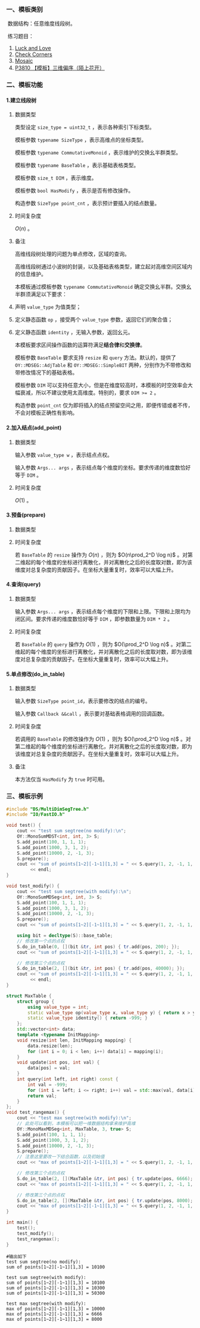 ### 一、模板类别

​	数据结构：任意维度线段树。

​	练习题目：

1. [Luck and Love](https://acm.hdu.edu.cn/showproblem.php?pid=1823)
2. [Check Corners](http://acm.hdu.edu.cn/showproblem.php?pid=2888)
3. [Mosaic](https://acm.hdu.edu.cn/showproblem.php?pid=4819)
4. [P3810 【模板】三维偏序（陌上花开）](https://www.luogu.com.cn/problem/P3810)

### 二、模板功能

#### 1.建立线段树

1. 数据类型

   类型设定 `size_type = uint32_t` ，表示各种索引下标类型。

   模板参数 `typename SizeType` ，表示高维点的坐标类型。

   模板参数 `typename CommutativeMonoid` ，表示维护的交换幺半群类型。

   模板参数 `typename BaseTable` ，表示基础表格类型。

   模板参数 `size_t DIM` ，表示维度。

   模板参数 `bool HasModify` ，表示是否有修改操作。

   构造参数 `SizeType point_cnt` ，表示预计要插入的结点数量。

2. 时间复杂度

    $O(n)$ 。

3. 备注

   高维线段树处理的问题为单点修改，区域的查询。

   高维线段树通过小波树的封装，以及基础表格类型，建立起对高维空间区域内的信息维护。
   
   本模板通过模板参数 `typename CommutativeMonoid` 确定交换幺半群。交换幺半群须满足以下要求：

1. 声明 `value_type` 为值类型；

2. 定义静态函数 `op` ，接受两个 `value_type` 参数，返回它们的聚合值；

3. 定义静态函数 `identity` ，无输入参数，返回幺元。

    本模板要求区间操作函数的运算符满足**结合律**和**交换律**。

   模板参数 `BaseTable` 要求支持 `resize` 和 `query` 方法。默认的，提供了 `OY::MDSEG::AdjTable` 和 `OY::MDSEG::SimpleBIT` 两种，分别作为不带修改和带修改情况下的基础表格。

   模板参数 `DIM` 可以支持任意大小，但是在维度较高时，本模板的时空效率会大幅衰减，所以不建议使用太高维度。特别的，要求 `DIM >= 2` 。

   构造参数 `point_cnt` 仅为即将插入的结点预留空间之用，即便传错或者不传，不会对模板正确性有影响。

#### 2.加入结点(add_point)

1. 数据类型

   输入参数 `value_type w` ，表示结点点权。

   输入参数 `Args... args` ，表示结点每个维度的坐标。要求传递的维度数恰好等于 `DIM` 。

2. 时间复杂度

    $O(1)$ 。


#### 3.预备(prepare)

1. 数据类型

2. 时间复杂度

   若 `BaseTable` 的 `resize` 操作为 $O(n)$ ，则为 $O(n\prod_2^D \log n)$ 。对第二维起的每个维度的坐标进行离散化，并对离散化之后的长度取对数，即为该维度对总复杂度的贡献因子。在坐标大量重复时，效率可以大幅上升。


#### 4.查询(query)

1. 数据类型

   输入参数 `Args... args` ，表示结点每个维度的下限和上限。下限和上限均为闭区间。要求传递的维度数恰好等于 `DIM` ，即参数数量为 `DIM * 2` 。

2. 时间复杂度

   若 `BaseTable` 的 `query` 操作为 $O(1)$ ，则为 $O(\prod_2^D \log n)$ 。对第二维起的每个维度的坐标进行离散化，并对离散化之后的长度取对数，即为该维度对总复杂度的贡献因子。在坐标大量重复时，效率可以大幅上升。


#### 5.单点修改(do_in_table)

1. 数据类型

   输入参数 `SizeType point_id​` ，表示要修改的结点的编号。

   输入参数 `Callback &&call` ，表示要对基础表格调用的回调函数。

2. 时间复杂度

   若调用的 `BaseTable` 的修改操作为 $O(1)$ ，则为 $O(\prod_2^D \log n)$ 。对第二维起的每个维度的坐标进行离散化，并对离散化之后的长度取对数，即为该维度对总复杂度的贡献因子。在坐标大量重复时，效率可以大幅上升。

3. 备注

   本方法仅当 `HasModify` 为 `true` 时可用。


### 三、模板示例

```c++
#include "DS/MultiDimSegTree.h"
#include "IO/FastIO.h"

void test() {
    cout << "test sum segtree(no modify):\n";
    OY::MonoSumMDST<int, int, 3> S;
    S.add_point(100, 1, 1, 1);
    S.add_point(1000, 3, 1, 2);
    S.add_point(10000, 2, -1, 3);
    S.prepare();
    cout << "sum of points[1~2][-1~1][1,3] = " << S.query(1, 2, -1, 1, 1, 3) << endl
         << endl;
}

void test_modify() {
    cout << "test sum segtree(with modify):\n";
    OY::MonoSumMDSeg<int, int, 3> S;
    S.add_point(100, 1, 1, 1);
    S.add_point(1000, 3, 1, 2);
    S.add_point(10000, 2, -1, 3);
    S.prepare();
    cout << "sum of points[1~2][-1~1][1,3] = " << S.query(1, 2, -1, 1, 1, 3) << endl;

    using bit = decltype(S)::base_table;
    // 修改第一个点的点权
    S.do_in_table(0, [](bit &tr, int pos) { tr.add(pos, 200); });
    cout << "sum of points[1~2][-1~1][1,3] = " << S.query(1, 2, -1, 1, 1, 3) << endl;

    // 修改第三个点的点权
    S.do_in_table(2, [](bit &tr, int pos) { tr.add(pos, 40000); });
    cout << "sum of points[1~2][-1~1][1,3] = " << S.query(1, 2, -1, 1, 1, 3) << endl
         << endl;
}

struct MaxTable {
    struct group {
        using value_type = int;
        static value_type op(value_type x, value_type y) { return x > y ? x : y; }
        static value_type identity() { return -999; }
    };
    std::vector<int> data;
    template <typename InitMapping>
    void resize(int len, InitMapping mapping) {
        data.resize(len);
        for (int i = 0; i < len; i++) data[i] = mapping(i);
    }
    void update(int pos, int val) {
        data[pos] = val;
    }
    int query(int left, int right) const {
        int val = -999;
        for (int i = left; i <= right; i++) val = std::max(val, data[i]);
        return val;
    }
};
void test_rangemax() {
    cout << "test max segtree(with modify):\n";
    // 此处可以看到，本模板可以把一维数据结构拿来维护高维
    OY::MonoMaxMDSeg<int, MaxTable, 3, true> S;
    S.add_point(100, 1, 1, 1);
    S.add_point(1000, 3, 1, 2);
    S.add_point(10000, 2, -1, 3);
    S.prepare();
    // 注意这里要改一下结合函数，以及初始值
    cout << "max of points[1~2][-1~1][1,3] = " << S.query(1, 2, -1, 1, 1, 3) << endl;

    // 修改第三个点的点权
    S.do_in_table(2, [](MaxTable &tr, int pos) { tr.update(pos, 6666); });
    cout << "max of points[1~2][-1~1][1,3] = " << S.query(1, 2, -1, 1, 1, 3) << endl;

    // 修改第三个点的点权
    S.do_in_table(2, [](MaxTable &tr, int pos) { tr.update(pos, 8000); });
    cout << "max of points[1~2][-1~1][1,3] = " << S.query(1, 2, -1, 1, 1, 3) << endl;
}

int main() {
    test();
    test_modify();
    test_rangemax();
}
```

```
#输出如下
test sum segtree(no modify):
sum of points[1~2][-1~1][1,3] = 10100

test sum segtree(with modify):
sum of points[1~2][-1~1][1,3] = 10100
sum of points[1~2][-1~1][1,3] = 10300
sum of points[1~2][-1~1][1,3] = 50300

test max segtree(with modify):
max of points[1~2][-1~1][1,3] = 10000
max of points[1~2][-1~1][1,3] = 6666
max of points[1~2][-1~1][1,3] = 8000

```

